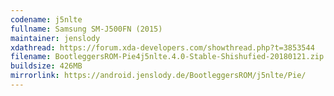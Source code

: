```yaml
---
codename: j5nlte
fullname: Samsung SM-J500FN (2015)
maintainer: jenslody
xdathread: https://forum.xda-developers.com/showthread.php?t=3853544
filename: BootleggersROM-Pie4j5nlte.4.0-Stable-Shishufied-20180121.zip
buildsize: 426MB
mirrorlink: https://android.jenslody.de/BootleggersROM/j5nlte/Pie/
---
```


